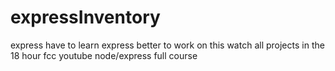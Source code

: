 # expressInventory

express
have to learn express better to work on this
watch all projects in the 18 hour fcc youtube node/express full course
